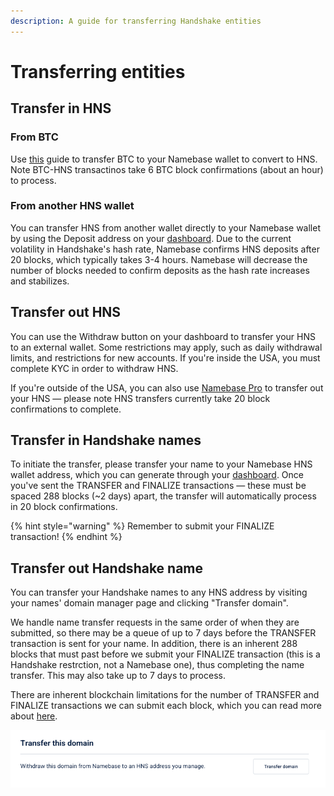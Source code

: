```yaml
---
description: A guide for transferring Handshake entities
---
```


# Transferring entities

## Transfer in HNS

### From BTC

Use [this](../starting-from-zero/buy-hns.md#buy-hns-with-btc) guide to transfer BTC to your Namebase wallet to convert to HNS. Note BTC-HNS transactinos take 6 BTC block confirmations (about an hour) to process.

### From another HNS wallet&#x20;

You can transfer HNS from another wallet directly to your Namebase wallet by using the Deposit address on your [dashboard](https://www.namebase.io/dashboard). Due to the current volatility in Handshake's hash rate, Namebase confirms HNS deposits after 20 blocks, which typically takes 3-4 hours. Namebase will decrease the number of blocks needed to confirm deposits as the hash rate increases and stabilizes.

## Transfer out HNS

You can use the Withdraw button on your dashboard to transfer your HNS to an external wallet. Some restrictions may apply, such as daily withdrawal limits, and restrictions for new accounts. If you're inside the USA, you must complete KYC in order to withdraw HNS.

If you're outside of the USA, you can also use [Namebase Pro](https://www.namebase.io/pro) to transfer out your HNS — please note HNS transfers currently take 20 block confirmations to complete.

## Transfer in Handshake names

To initiate the transfer, please transfer your name to your Namebase HNS wallet address, which you can generate through your [dashboard](https://www.namebase.io/dashboard). Once you've sent the TRANSFER and FINALIZE transactions — these must be spaced 288 blocks (\~2 days) apart, the transfer will automatically process in 20 block confirmations.

{% hint style="warning" %}
Remember to submit your FINALIZE transaction!
{% endhint %}

## Transfer out Handshake name

You can transfer your Handshake names to any HNS address by visiting your names' domain manager page and clicking "Transfer domain".

We handle name transfer requests in the same order of when they are submitted, so there may be a queue of up to 7 days before the TRANSFER transaction is sent for your name. In addition, there is an inherent 288 blocks that must past before we submit your FINALIZE transaction (this is a Handshake restrction, not a Namebase one), thus completing the name transfer. This may also take up to 7 days to process.

There are inherent blockchain limitations for the number of TRANSFER and FINALIZE transactions we can submit each block, which you can read more about [here](../about-handshake/mining-hns.md#block-limits).

![](<../.gitbook/assets/Transfer this domain.png>)
